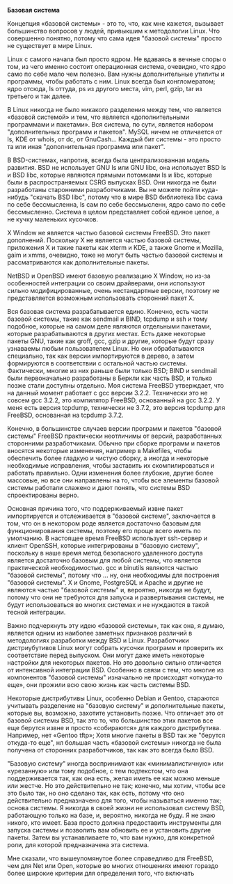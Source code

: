 **Базовая система**

Концепция «базовой системы» - это то, что, как мне кажется, вызывает большинство вопросов у людей, привыкшим к методологии Linux. Что совершенно понятно, потому что сама идея "базовой системы" просто не существует в мире Linux.

Linux с самого начала был просто ядром. Не вдаваясь в вечные споры о том, из чего именно состоит операционная система, очевидно, что ядро само по себе мало чем полезно. Вам нужны дополнительные утилиты и программы, чтобы работать с ним. Linux всегда был конгломератом; ядро отсюда, ls оттуда, ps из другого места, vim, perl, gzip, tar из третьего и так далее.

В Linux никогда не было никакого разделения между тем, что является «базовой системой» и тем, что является «дополнительными программами и пакетами». Вся система, по сути, является набором "дополнительных программ и пакетов". MySQL ничем не отличается от ls, KDE от whois, от dc, от GnuCash... Каждый бит системы - это просто та или иная "дополнительная программа или пакет".

В BSD-системах, напротив, всегда была централизованная модель развития. BSD не использует GNU ls или GNU libc, она использует BSD ls и BSD libc, которые являются прямыми потомками ls и libc, которые были в распространяемых CSRG выпусках BSD. Они никогда не были разработаны старонними разработчиками. Вы не можете пойти куда-нибудь "скачать BSD libc", потому что в мире BSD библиотека libc сама по себе бессмысленна, ls сам по себе бессмысленн, ядро само по себе бессмысленно. Система в целом представляет собой единое целое, а не кучку маленьких кусочков.

X Window не является частью базовой системы FreeBSD. Это пакет дополнений. Поскольку X не является частью базовой системы, приложения X и такие пакеты как xterm и KDE, а также Gnome и Mozilla, gaim и xmms, очевидно, тоже не могут быть частью базовой системы и рассматриваются как дополнительные пакеты.

NetBSD и OpenBSD имеют базовую реализацию X Window, но из-за особенностей интеграции со своим драйверами, они используют сильно модифицированные, очень нестандартные версии, поэтому не представляется возможным использовать сторонний пакет X.

Вся базовая система разрабатывается едино. Конечно, есть части базовой системы, такие как sendmail и BIND, tcpdump и ssh и тому подобное, которые на самом деле являются отдельными пакетами, которые разрабатываются в других местах. Есть даже некоторые пакеты GNU, такие как groff, gcc, gzip и другие, которые будут сразу узнаваемы любым пользователем Linux. Но они обрабатываются специально, так как версии импортируются в дерево, а затем формируются в соответствии с остальной частью системы. Фактически, многие из них раньше были только BSD; BIND и sendmail были первоначально разработаны в Беркли как часть BSD, и только позже стали доступны отдельно. Моя система FreeBSD утверждает, что на данный момент работает с gcc версии 3.2.2. Технически это не совсем gcc 3.2.2, это компилятор FreeBSD, основанный на gcc 3.2.2. У меня есть версия tcpdump, технически не 3.7.2, это версия tcpdump для FreeBSD, основанная на tcpdump 3.7.2.

Конечно, в большинстве случаев версии программ и пакетов "базовой системы" FreeBSD практически неотличимы от версий, разработанных сторонними разработчиками. Обычно при сборке программ и пакетов вносятся некоторые изменения, например в Makefiles, чтобы обеспечить более гладкую и чистую сборку, а иногда и некоторые необходимые исправления, чтобы заставить их скомпилироваться и работать правильно. Одни изменения более глубокие, другие более массовые, но все они направлены на то, чтобы все элементы базовой системы работали слажено и дают понять, что системы BSD спроектированы верно.

Основная причина того, что поддерживаемый извне пакет импортируется и отслеживается в "базовой системе", заключается в том, что он в некотором роде является достаточно базовым для функционирования системы, поэтому его проще всего иметь по умолчанию. В настоящее время FreeBSD использует ssh-сервер и клиент OpenSSH, которые интегрированы в "базовую систему", поскольку в наше время метод безопасного удаленного доступа является достаточно базовым для любой системы, что является практической необходимостью. gcc и binutils являются частью "базовой системы", потому что ... ну, они необходимы для построения "базовой системы". X и Gnome, PostgreSQL и Apache и другие не являются частью "базовой системы" и, вероятно, никогда не будут, потому что они не требуются для запуска и развертывания системы, не будут использоваться во многих системах и не нуждаются в такой тесной интеграции.

Важно подчеркнуть эту идею «базовой системы», так как она, я думаю, является одним из наиболее заметных признаков различий в методологиях разработки между BSD и Linux. Разработчики дистриубутивов Linux могут собрать кусочки программ и проверить их соответствие перед выпуском. Они могут даже иметь некоторые настройки для некоторых пакетов. Но это довольно сильно отличается от интенсивной интеграции BSD. Особенно в связи с тем, что многие из компонентов "базовой системы" изначально не происходят «откуда-то еще», они прожили всю свою жизнь как часть системы BSD.

Некоторые дистрибутивы Linux, особенно Debian и Gentoo, стараются учитывать разделение на "базовую систему" и дополнительные пакеты, которые вы, возможно, захотите установить позже. Что отличает это от базовой системы BSD, так это то, что большинство этих пакетов все еще берутся извне и просто «собираются» для каждого дистрибутива. Например, нет «Gentoo tftp»; Хотя многие пакеты в BSD так же "берутся откуда-то еще", нл большая часть «базовой системы» никогда не была получена от сторонних разработчиков, так как это всегда было BSD.

"Базовую систему" иногда воспринимают как «минималистичную» или «урезанную» или тому подобное, с тем подтекстом, что она поддерживается так, как она есть, желая иметь ее как можно меньше или жестче. Но это действительно не так; конечно, мы хотим, чтобы все это было так, но оно сделано так, как есть, потому что оно действительно предназначено для того, чтобы называться именно так; основа системы. Я никогда в своей жизни не использовал систему BSD, работающую только на базе, и, вероятно, никогда не буду. Я не знаю никого, кто имеет. База просто должна предоставить инструменты для запуска системы и позволить вам обновить ее и установить другие пакеты. Затем вы устанавливаете то, что вам нужно, для конкретной роли, для которой предназначена эта система.

Мне сказали, что вышеупомянутое более справедливо для FreeBSD, чем для Net или Open, которые во многих отношениях имеют гораздо более широкие критерии для определения того, что включать
